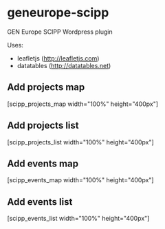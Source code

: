 # geneurope-scipp
GEN Europe SCIPP Wordpress plugin

Uses:
- leafletjs (http://leafletjs.com)
- datatables (http://datatables.net)

## Add projects map

[scipp_projects_map width="100%" height="400px"]

## Add projects list

[scipp_projects_list width="100%" height="400px"]

## Add events map

[scipp_events_map width="100%" height="400px"]

## Add events list

[scipp_events_list width="100%" height="400px"]
